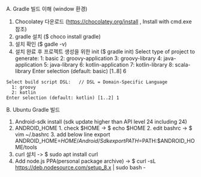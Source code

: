 A. Gradle 빌드 이해 (window 환경)
  1. Chocolatey 다운로드 (https://chocolatey.org/install , Install with cmd.exe 참조)
  2. gradle 설치 ($ choco install gradle)
  3. 설치 확인 ($ gadle -v)
  4. 설치 완료 후 프로젝트 생성을 위한 init ($ gradle init)
    Select type of project to generate:
      1: basic
      2: groovy-application
      3: groovy-library
      4: java-application
      5: java-library
      6: kotlin-application
      7: kotlin-library
      8: scala-library
    Enter selection (default: basic) [1..8] 6

    Select build script DSL:   // DSL = Domain-Specific Language
      1: groovy
      2: kotlin
    Enter selection (default: kotlin) [1..2] 1
    
B. Ubuntu Gradle 빌드
  1. Android-sdk install  (sdk update higher than API level 24 including 24)
  2. ANDROID_HOME
    1. check $HOME -> $ echo $HOME
    2. edit bashrc -> $ vim ~/.bashrc
    3. add below line
      export ANDROID_HOME=$HOME/Android/Sdk
      export PATH=$PATH:$ANDROID_HOME/tools      
  2. curl 설치 -> $ sudo apt install curl
  3. Add node.js PPA(personal package archive) -> $ curl -sL https://deb.nodesource.com/setup_8.x | sudo bash -
 
  
    
  
  


